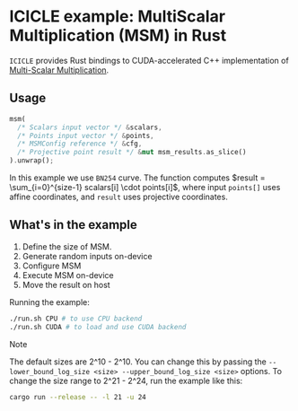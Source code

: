 # ICICLE example: MultiScalar Multiplication (MSM) in Rust

`ICICLE` provides Rust bindings to CUDA-accelerated C++ implementation of [Multi-Scalar Multiplication](https://github.com/ingonyama-zk/ingopedia/blob/master/src/msm.md).

## Usage

```rust
msm(
  /* Scalars input vector */ &scalars, 
  /* Points input vector */ &points, 
  /* MSMConfig reference */ &cfg, 
  /* Projective point result */ &mut msm_results.as_slice()
).unwrap();
```
In this example we use `BN254` curve. The function computes $result = \sum_{i=0}^{size-1} scalars[i] \cdot points[i]$, where input `points[]` uses affine coordinates, and `result` uses projective coordinates.

## What's in the example

1. Define the size of MSM. 
2. Generate random inputs on-device
3. Configure MSM
4. Execute MSM on-device
5. Move the result on host

Running the example:
```sh
./run.sh CPU # to use CPU backend
./run.sh CUDA # to load and use CUDA backend
```

> [!NOTE]
> The default sizes are 2^10 - 2^10. You can change this by passing the `--lower_bound_log_size <size> --upper_bound_log_size <size>` options. To change the size range to 2^21 - 2^24, run the example like this:
> ```sh
> cargo run --release -- -l 21 -u 24
> ```
